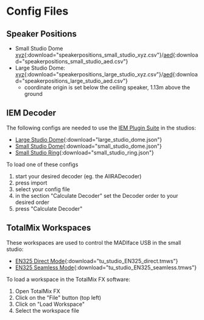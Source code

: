 # Config Files

## Speaker Positions

- Small Studio Dome [xyz](configs/small_studio_speakers_xyz.csv){:download="speakerpositions_small_studio_xyz.csv"}/[aed](configs/small_studio_speakers_aed.csv){:download="speakerpositions_small_studio_aed.csv"}
- Large Studio Dome: [xyz](configs/large_studio_speakers_xyz.csv){:download="speakerpositions_large_studio_xyz.csv"}/[aed](configs/large_studio_speakers_aed.csv){:download="speakerpositions_large_studio_aed.csv"}
    - coordinate origin is set below the ceiling speaker, 1.13m above the ground

## IEM Decoder

The following configs are needed to use the [IEM Plugin Suite](https://plugins.iem.at/) in the studios:

- [Large Studio Dome](configs/Large_Studio_Dome.json){:download="large_studio_dome.json"}
- [Small Studio Dome](configs/Small_Studio_Dome.json){:download="small_studio_dome.json"}
- [Small Studio Ring](configs/Small_Studio_8Ring.json){:download="small_studio_ring.json"}

To load one of these configs

1. start your desired decoder (eg. the AllRADecoder)
2. press import
3. select your config file
4. in the section "Calculate Decoder" set the Decoder order to your desired order
5. press "Calculate Decoder"

## TotalMix Workspaces

These workspaces are used to control the MADIface USB in the small studio:

- [EN325 Direct Mode](configs/tu_studio_EN325_direct.tmws){:download="tu_studio_EN325_direct.tmws"}
- [EN325 Seamless Mode](configs/tu_studio_EN325_seamless.tmws){:download="tu_studio_EN325_seamless.tmws"}

To load a workspace in the TotalMix FX software:

1. Open TotalMix FX
2. Click on the "File" button (top left)
3. Click on "Load Workspace"
4. Select the workspace file

